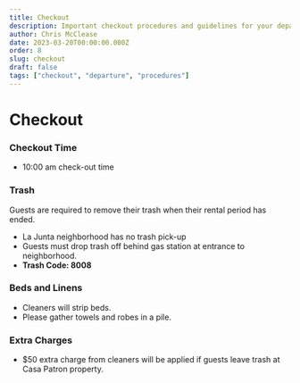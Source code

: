 ```yaml
---
title: Checkout
description: Important checkout procedures and guidelines for your departure from Casa Patron
author: Chris McClease
date: 2023-03-20T00:00:00.000Z
order: 8
slug: checkout
draft: false
tags: ["checkout", "departure", "procedures"]
---
```


# Checkout

### Checkout Time

- 10:00 am check-out time

### Trash

Guests are required to remove their trash when their rental period has ended.

- La Junta neighborhood has no trash pick-up
- Guests must drop trash off behind gas station at entrance to neighborhood.
- **Trash Code: 8008**

### Beds and Linens

- Cleaners will strip beds.
- Please gather towels and robes in a pile.

### Extra Charges

- $50 extra charge from cleaners will be applied if guests leave trash at Casa Patron property.
